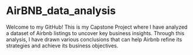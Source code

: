 # AirBNB_data_analysis

Welcome to my GitHub! This is my Capstone Project where I have analyzed a dataset of Airbnb listings to uncover key business insights. Through this analysis, I have drawn various conclusions that can help Airbnb refine its strategies and achieve its business objectives.









